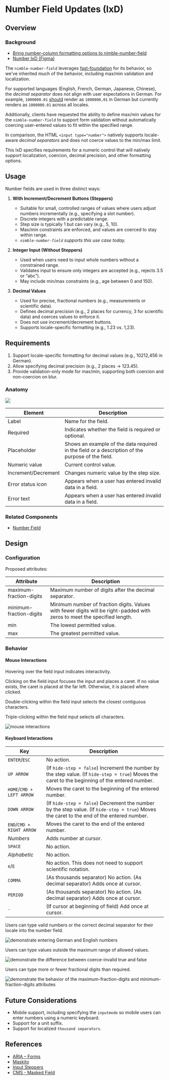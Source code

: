 # Number Field Updates (IxD)

## Overview

### Background

- [Bring number-column formatting options to nimble-number-field](https://github.com/ni/nimble/issues/1855)
- [Number IxD (Figma)](https://www.figma.com/design/r2yGNQNVFdE7cBO9CyHmQx/Nimble---IxD?node-id=1603-3464)

The `nimble-number-field` leverages
[fast-foundation](https://github.com/ni/fast/blob/archives/fast-element-1/packages/web-components/fast-foundation/src/number-field/number-field.ts)
for its behavior, so we've inherited much of the behavior, including max/min
validation and localization.

For supported languages (English, French, German, Japanese, Chinese), the
_decimal separator_ does not align with user expectations in German. For
example, `1000000.01`
[should](https://randombits.dev/articles/number-localization/locale-list) render
as `1000000,01` in German but currently renders as `1000000.01` across all
locales.

Additionally, clients have requested the ability to define max/min values for
the `nimble-number-field` to support form validation without automatically
coercing user-entered values to fit within the specified range.

In comparison, the HTML `<input type="number">` natively supports locale-aware
_decimal separators_ and does not coerce values to the min/max limit.

This IxD specifies requirements for a numeric control that will natively support
localization, coercion, decimal precision, and other formatting options.

## Usage

Number fields are used in three distinct ways:

1. **With Increment/Decrement Buttons (Steppers)**

    - Suitable for small, controlled ranges of values where users adjust numbers
      incrementally (e.g., specifying a slot number).
    - Discrete integers with a predictable range.
    - Step size is typically 1 but can vary (e.g., 5, 10).
    - Max/min constraints are enforced, and values are coerced to stay within
      range.
    - _`nimble-number-field` supports this use case today._

2. **Integer Input (Without Steppers)**

    - Used when users need to input whole numbers without a constrained range.
    - Validates input to ensure only integers are accepted (e.g., rejects 3.5 or
      “abc”).
    - May include min/max constraints (e.g., age between 0 and 150).

3. **Decimal Values**
    - Used for precise, fractional numbers (e.g., measurements or scientific
      data).
    - Defines decimal precision (e.g., 2 places for currency, 3 for scientific
      data) and coerces values to enforce it.
    - Does not use increment/decrement buttons.
    - Supports locale-specific formatting (e.g., 1.23 vs. 1,23).

## Requirements

1. Support locale-specific formatting for decimal values (e.g., 10212,456 in
   German).
2. Allow specifying decimal precision (e.g., 2 places → 123.45).
3. Provide validation-only mode for max/min, supporting both coercion and
   non-coercion on blur.

### Anatomy

![ ](spec-images/number-field-anatomy.png)

| Element             | Description                                                                                      |
| ------------------- | ------------------------------------------------------------------------------------------------ |
| Label               | Name for the field.                                                                              |
| Required            | Indicates whether the field is required or optional.                                             |
| Placeholder         | Shows an example of the data required in the field or a description of the purpose of the field. |
| Numeric value       | Current control value.                                                                           |
| Increment/Decrement | Changes numeric value by the step size.                                                          |
| Error status icon   | Appears when a user has entered invalid data in a field.                                         |
| Error text          | Appears when a user has entered invalid data in a field.                                         |

### Related Components

- [Number Field](https://nimble.ni.dev/storybook/index.html?path=/docs/components-number-field--docs)

## Design

### Configuration

Proposed attributes:

| Attribute               | Description                                                                                                               |
| ----------------------- | ------------------------------------------------------------------------------------------------------------------------- |
| maximum-fraction-digits | Maximum number of digits after the decimal separator.                                                                     |
| minimum-fraction-digits | Minimum number of fraction digits. Values with fewer digits will be right-padded with zeros to meet the specified length. |
| min                     | The lowest permitted value.                                                                                               |
| max                     | The greatest permitted value.                                                                                             |

### Behavior

#### Mouse Interactions

Hovering over the field input indicates interactivity.

Clicking on the field input focuses the input and places a caret. If no value
exists, the caret is placed at the far left. Otherwise, it is placed where
clicked.

Double-clicking within the field input selects the closest contiguous
characters.

Triple-clicking within the field input selects all characters.

![mouse interactions](./spec-images/localized-number-input-cursor-click.png)

#### Keyboard Interactions

| Key                       | Description                                                                                                                                      |
| ------------------------- | ------------------------------------------------------------------------------------------------------------------------------------------------ |
| `ENTER`/`ESC`             | No action.                                                                                                                                       |
| `UP ARROW`                | (If `hide-step = false`) Increment the number by the step value. (If `hide-step = true`) Moves the caret to the beginning of the entered number. |
| `HOME`/`CMD + LEFT ARROW` | Moves the caret to the beginning of the entered number.                                                                                          |
| `DOWN ARROW`              | (If `hide-step = false`) Decrement the number by the step value. (If `hide-step = true`) Moves the caret to the end of the entered number.       |
| `END`/`CMD + RIGHT ARROW` | Moves the caret to the end of the entered number.                                                                                                |
| _Numbers_                 | Adds number at cursor.                                                                                                                           |
| `SPACE`                   | No action.                                                                                                                                       |
| _Alphabetic_              | No action.                                                                                                                                       |
| `e`/`E`                   | No action. This does not need to support scientific notation.                                                                                    |
| `COMMA`                   | (As thousands separator) No action. (As decimal separator) Adds once at cursor.                                                                  |
| `PERIOD`                  | (As thousands separator) No action. (As decimal separator) Adds once at cursor.                                                                  |
| `-`                       | (If cursor at beginning of field) Add once at cursor.                                                                                            |

Users can type valid numbers or the correct decimal separator for their locale
into the number field.

![demonstrate entering German and English numbers](./spec-images/localized-number-input.png)

Users can type values outside the maximum range of allowed values.

![demonstrate the difference between coerce-invalid true and false](./spec-images/coerce-number-input.png)

Users can type more or fewer fractional digits than required.

![demonstrate the behavior of the maximum-fraction-digits and minimum-fraction-digits attributes](./spec-images/fraction-digits-number-input.png)

## Future Considerations

- Mobile support, including specifying the `inputmode` so mobile users can enter
  numbers using a numeric keyboard.
- Support for a unit suffix.
- Support for localized `thousand separators`.

## References

- [ARIA – Forms](https://usability.yale.edu/web-accessibility/articles/forms)
- [Maskito](https://maskito.dev/kit/number)
- [Input Steppers](https://usability.yale.edu/web-accessibility/articles/forms)
- [CMS - Masked Field](https://design.cms.gov/components/text-field/masked-field/?theme=core)
